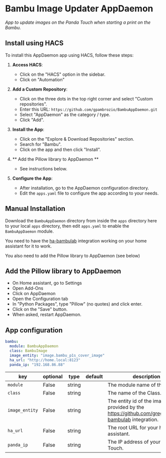 # Bambu Image Updater AppDaemon

_App to update images on the Panda Touch when starting a print on the Bambu._

  ## Install using HACS

  To install this AppDaemon app using HACS, follow these steps:

  1. **Access HACS**: 
     - Click on the "HACS" option in the sidebar.
     - Click on "Automation"

  2. **Add a Custom Repository**:
     - Click on the three dots in the top right corner and select "Custom repositories".
     - Enter this URL: `https://github.com/gpambrozio/BambuAppDaemon.git`
     - Select "AppDaemon" as the category / type.
     - Click "Add".

  4. **Install the App**:
     - Click on the "Explore & Download Repositories" section.
     - Search for "Bambu".
     - Click on the app and then click "Install".

  5. ** Add the Pillow library to AppDaemon **
     - See instructions below.

  6. **Configure the App**:
     - After installation, go to the AppDaemon configuration directory.
     - Edit the `apps.yaml` file to configure the app according to your needs.

## Manual Installation

Download the `BambuAppDaemon` directory from inside the `apps` directory here to your local `apps` directory, then edit `apps.yaml` to enable the `BambuAppDaemon` module.

You need to have the [ha-bambulab](https://github.com/greghesp/ha-bambulab) integration working on your home assistant for it to work.

You also need to add the Pillow library to AppDaemon (see below)

## Add the Pillow library to AppDaemon

* On Home assistant, go to Settings
* Open Add-Ons
* Click on AppDaemon
* Open the Configuration tab
* In "Python Packages", type "Pillow" (no quotes) and click enter.
* Click on the "Save" button.
* When asked, restart AppDaemon.

## App configuration

```yaml
bambu:
  module: BambuAppDaemon
  class: BambuImage
  image_entity: "image.bambu_p1s_cover_image"
  ha_url: "http://home.local:8123"
  panda_ip: "192.168.86.88"
```

key | optional | type | default | description
-- | -- | -- | -- | --
`module` | False | string | | The module name of the app.
`class` | False | string | | The name of the Class.
`image_entity` | False | string | | The entity id of the image provided by the https://github.com/greghesp/ha-bambulab integration.
`ha_url` | False | string | | The root URL for your home assistant.
`panda_ip` | False | string | | The IP address of your Panda Touch.
